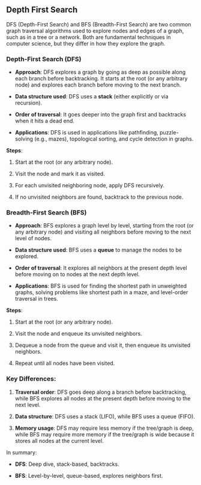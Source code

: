 ## Depth First Search

DFS (Depth-First Search) and BFS (Breadth-First Search) are two common graph traversal algorithms used to explore nodes and edges of a graph, such as in a tree or a network. Both are fundamental techniques in computer science, but they differ in how they explore the graph.

### Depth-First Search (DFS)

*   **Approach**: DFS explores a graph by going as deep as possible along each branch before backtracking. It starts at the root (or any arbitrary node) and explores each branch before moving to the next branch.
    
*   **Data structure used**: DFS uses a **stack** (either explicitly or via recursion).
    
*   **Order of traversal**: It goes deeper into the graph first and backtracks when it hits a dead end.
    
*   **Applications**: DFS is used in applications like pathfinding, puzzle-solving (e.g., mazes), topological sorting, and cycle detection in graphs.
    

**Steps**:

1.  Start at the root (or any arbitrary node).
    
2.  Visit the node and mark it as visited.
    
3.  For each unvisited neighboring node, apply DFS recursively.
    
4.  If no unvisited neighbors are found, backtrack to the previous node.
    

### Breadth-First Search (BFS)

*   **Approach**: BFS explores a graph level by level, starting from the root (or any arbitrary node) and visiting all neighbors before moving to the next level of nodes.
    
*   **Data structure used**: BFS uses a **queue** to manage the nodes to be explored.
    
*   **Order of traversal**: It explores all neighbors at the present depth level before moving on to nodes at the next depth level.
    
*   **Applications**: BFS is used for finding the shortest path in unweighted graphs, solving problems like shortest path in a maze, and level-order traversal in trees.
    

**Steps**:

1.  Start at the root (or any arbitrary node).
    
2.  Visit the node and enqueue its unvisited neighbors.
    
3.  Dequeue a node from the queue and visit it, then enqueue its unvisited neighbors.
    
4.  Repeat until all nodes have been visited.
    

### Key Differences:

1.  **Traversal order**: DFS goes deep along a branch before backtracking, while BFS explores all nodes at the present depth before moving to the next level.
    
2.  **Data structure**: DFS uses a stack (LIFO), while BFS uses a queue (FIFO).
    
3.  **Memory usage**: DFS may require less memory if the tree/graph is deep, while BFS may require more memory if the tree/graph is wide because it stores all nodes at the current level.
    

In summary:

*   **DFS**: Deep dive, stack-based, backtracks.
    
*   **BFS**: Level-by-level, queue-based, explores neighbors first.